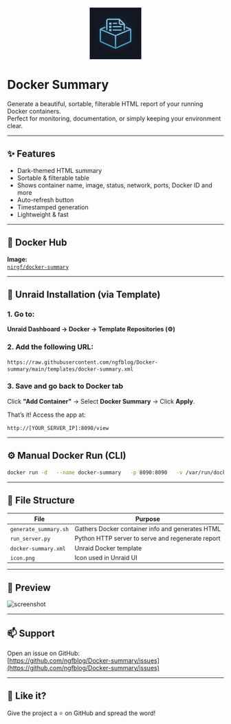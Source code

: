 
<p align="center">
  <img src="https://raw.githubusercontent.com/ngfblog/Docker-summary/main/icon.png" alt="Docker Summary Icon" width="120"/>
</p>

# Docker Summary

Generate a beautiful, sortable, filterable HTML report of your running Docker containers.  
Perfect for monitoring, documentation, or simply keeping your environment clear.

---

## ✨ Features

- Dark-themed HTML summary
- Sortable & filterable table
- Shows container name, image, status, network, ports, Docker ID and more
- Auto-refresh button
- Timestamped generation
- Lightweight & fast

---

## 🐳 Docker Hub

**Image:**  
[`nirgf/docker-summary`](https://hub.docker.com/r/nirgf/docker-summary)

---

## 🚀 Unraid Installation (via Template)

### 1. Go to:  
**Unraid Dashboard → Docker → Template Repositories (⚙️)**

### 2. Add the following URL:
```
https://raw.githubusercontent.com/ngfblog/Docker-summary/main/templates/docker-summary.xml
```

### 3. Save and go back to Docker tab  
Click **"Add Container"** → Select **Docker Summary** → Click **Apply**.

That’s it! Access the app at:
```
http://[YOUR_SERVER_IP]:8090/view
```

---

## ⚙️ Manual Docker Run (CLI)

```bash
docker run -d   --name docker-summary   -p 8090:8090   -v /var/run/docker.sock:/var/run/docker.sock   -e TZ=Asia/XXX   ngfblog/docker-summary
```

---

## 📁 File Structure

| File | Purpose |
|------|---------|
| `generate_summary.sh` | Gathers Docker container info and generates HTML |
| `run_server.py`       | Python HTTP server to serve and regenerate report |
| `docker-summary.xml`  | Unraid Docker template |
| `icon.png`            | Icon used in Unraid UI |

---

## 📸 Preview

![screenshot](https://raw.githubusercontent.com/ngfblog/Docker-summary/main/preview.png)

---

## 📫 Support

Open an issue on GitHub:  
[https://github.com/ngfblog/Docker-summary/issues](https://github.com/ngfblog/Docker-summary/issues)

---

## 🧡 Like it?

Give the project a ⭐ on GitHub and spread the word!
